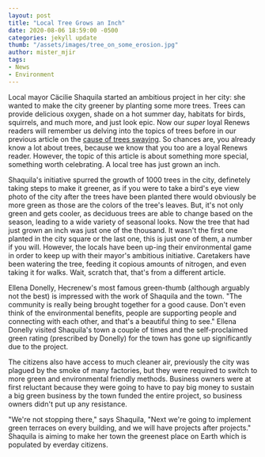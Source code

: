 ```yaml
---
layout: post
title: "Local Tree Grows an Inch"
date: 2020-08-06 18:59:00 -0500
categories: jekyll update
thumb: "/assets/images/tree_on_some_erosion.jpg"
author: mister_mjir
tags:
- News
- Environment
---
```


Local mayor Cäcilie Shaquila started an ambitious project in her city: she wanted to make the city greener by planting some more trees. Trees can provide delicious
oxygen, shade on a hot summer day, habitats for birds, squirrels, and much more, and just look epic. Now our *super* loyal Renews readers will remember us delving
into the topics of trees before in our previous article on the
[cause of trees swaying](https://hecrenews.github.io/jekyll/update/2020/05/15/cause-of-trees-swaying.html). So chances are, you already know a lot about trees, because
we know that you too are a loyal Renews reader. However, the topic of this article is about something more special, something worth celebrating. A local tree has
just grown an inch.

Shaquila's initiative spurred the growth of 1000 trees in the city, definetely taking steps to make it greener, as if you were to take a bird's eye view photo of the
city after the trees have been planted there would obviously be more green as those are the colors of the tree's leaves. But, it's not only green and gets cooler,
as deciduous trees are able to change based on the season, leading to a wide variety of seasonal looks. Now the tree that had just grown an inch was just one of the
thousand. It wasn't the first one planted in the city square or the last one, this is just one of them, a number if you will. However, the locals have been up-ing
their environmental game in order to keep up with their mayor's ambitious initiative. Caretakers have been watering the tree, feeding it copious amounts of nitrogen,
and even taking it for walks. Wait, scratch that, that's from a different article.

Ellena Donelly, Hecrenew's most famous green-thumb (although arguably not the best) is impressed with the work of Shaquila and the town. "The community is really
being brought together for a good cause. Don't even think of the environmental benefits, people are supporting people and connecting with each other, and that's a
beautiful thing to see." Ellena Donelly visited Shaquila's town a couple of times and the self-proclaimed green rating (prescribed by Donelly) for the town has
gone up significantly due to the project.

The citizens also have access to much cleaner air, previously the city was plagued by the smoke of many factories, but they were required to switch to more green
and environmental friendly methods. Business owners were at first reluctant because they were going to have to pay big money to sustain a big green business by the
town funded the entire project, so business owners didn't put up any resistance.

"We're not stopping there," says Shaquila, "Next we're going to implement green terraces on every building, and we will have projects after projects." Shaquila is
aiming to make her town the greenest place on Earth which is populated by everday citizens.
